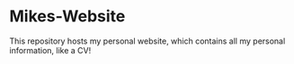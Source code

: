 # Mikes-Website
This repository hosts my personal website, which contains all my personal information, like a CV!
